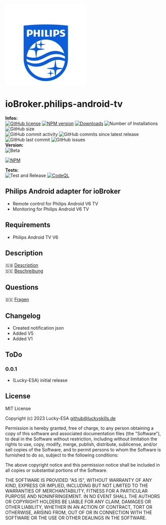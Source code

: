 ![Logo](admin/philips-android-tv.png)

# ioBroker.philips-android-tv

**Infos:** </br>
[![GitHub license](https://img.shields.io/github/license/Lucky-ESA/ioBroker.philips-android-tv)](https://github.com/Lucky-ESA/ioBroker.philips-android-tv/blob/main/LICENSE)
[![NPM version](https://img.shields.io/npm/v/ioBroker.philips-android-tv.svg)](https://www.npmjs.com/package/ioBroker.philips-android-tv)
[![Downloads](https://img.shields.io/npm/dm/ioBroker.philips-android-tv.svg)](https://www.npmjs.com/package/ioBroker.philips-android-tv)
![Number of Installations](https://iobroker.live/badges/imap-installed.svg)
![GitHub size](https://img.shields.io/github/repo-size/Lucky-ESA/ioBroker.philips-android-tv)</br>
![GitHub commit activity](https://img.shields.io/github/commit-activity/m/Lucky-ESA/ioBroker.philips-android-tv)
![GitHub commits since latest release](https://img.shields.io/github/commits-since/Lucky-ESA/ioBroker.philips-android-tv/latest)
![GitHub last commit](https://img.shields.io/github/last-commit/Lucky-ESA/ioBroker.philips-android-tv)
![GitHub issues](https://img.shields.io/github/issues/Lucky-ESA/ioBroker.philips-android-tv)</br>
**Version:** </br>
![Beta](https://img.shields.io/npm/v/ioBroker.philips-android-tv.svg?color=red&label=beta)

[![NPM](https://nodei.co/npm/ioBroker.philips-android-tv.png?downloads=true)](https://nodei.co/npm/ioBroker.philips-android-tv/)

**Tests:** </br>
![Test and Release](https://github.com/Lucky-ESA/ioBroker.philips-android-tv/workflows/Test%20and%20Release/badge.svg)
[![CodeQL](https://github.com/Lucky-ESA/ioBroker.philips-android-tv/actions/workflows/codeql.yml/badge.svg)](https://github.com/Lucky-ESA/ioBroker.philips-android-tv/actions/workflows/codeql.yml)

## Philips Android adapter for ioBroker

-   Remote control for Philips Android V6 TV
-   Monitoring for Philips Android V6 TV

## Requirements

-   Philips Android TV V6

## Description

🇬🇧 [Description](/docs/en/README.md)</br>
🇩🇪 [Beschreibung](/docs/de/README.md)

## Questions

🇩🇪 [Fragen](https://forum.iobroker.net/topic/8791/test-adapter-philips-tv-v0-2-x)

## Changelog

-   Created notification json
-   Added V5
-   Added V1

## ToDo

### 0.0.1

-   (Lucky-ESA) initial release

## License

MIT License

Copyright (c) 2023 Lucky-ESA <github@luckyskills.de>

Permission is hereby granted, free of charge, to any person obtaining a copy
of this software and associated documentation files (the "Software"), to deal
in the Software without restriction, including without limitation the rights
to use, copy, modify, merge, publish, distribute, sublicense, and/or sell
copies of the Software, and to permit persons to whom the Software is
furnished to do so, subject to the following conditions:

The above copyright notice and this permission notice shall be included in all
copies or substantial portions of the Software.

THE SOFTWARE IS PROVIDED "AS IS", WITHOUT WARRANTY OF ANY KIND, EXPRESS OR
IMPLIED, INCLUDING BUT NOT LIMITED TO THE WARRANTIES OF MERCHANTABILITY,
FITNESS FOR A PARTICULAR PURPOSE AND NONINFRINGEMENT. IN NO EVENT SHALL THE
AUTHORS OR COPYRIGHT HOLDERS BE LIABLE FOR ANY CLAIM, DAMAGES OR OTHER
LIABILITY, WHETHER IN AN ACTION OF CONTRACT, TORT OR OTHERWISE, ARISING FROM,
OUT OF OR IN CONNECTION WITH THE SOFTWARE OR THE USE OR OTHER DEALINGS IN THE
SOFTWARE.
